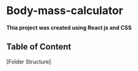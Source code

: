 # Body-mass-calculator

**Thia project was created using React js and CSS**

## Table of Content
[Folder Structure]
